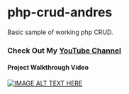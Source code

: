 # php-crud-andres
Basic sample of working php CRUD.


### Check Out My [YouTube Channel](https://www.youtube.com/channel/UC8xOntgCIMfaY_qRPFw1jsg)
#### Project Walkthrough Video
[![IMAGE ALT TEXT HERE](https://i9.ytimg.com/vi/ROouBQD40bs/mqdefault.jpg?time=1571501345076&sqp=CKzorO0F&rs=AOn4CLDNcrm046kA1ggUuj64dOaq8YD5Qg)](https://www.youtube.com/watch?v=ROouBQD40bs&list=PLC0KM3xw4IyuiAwhpjggm4ycaF8WmNTZN)
